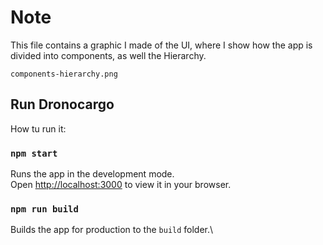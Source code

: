 # Note

This file contains a graphic I made of the UI, where I show how the app is divided into components, as well the Hierarchy.

```
components-hierarchy.png
```


## Run Dronocargo

How tu run it:

### `npm start`

Runs the app in the development mode.\
Open [http://localhost:3000](http://localhost:3000) to view it in your browser.


### `npm run build`

Builds the app for production to the `build` folder.\


